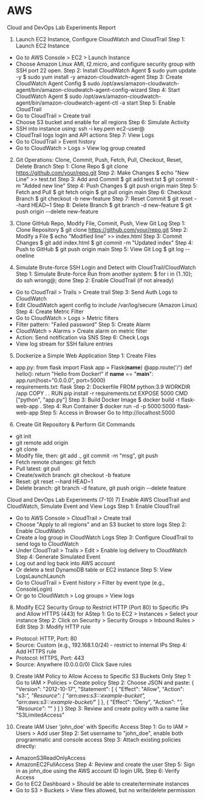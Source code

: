 # AWS
Cloud and DevOps Lab Experiments Report
1) Launch EC2 Instance, Configure CloudWatch and CloudTrail
Step 1: Launch EC2 Instance
- Go to AWS Console > EC2 > Launch Instance
- Choose Amazon Linux AMI, t2.micro, and configure security group with SSH port 22 open.
Step 2: Install CloudWatch Agent
$ sudo yum update -y
$ sudo yum install -y amazon-cloudwatch-agent
Step 3: Create CloudWatch Agent Config
$ sudo /opt/aws/amazon-cloudwatch-agent/bin/amazon-cloudwatch-agent-config-wizard
Step 4: Start CloudWatch Agent
$ sudo /opt/aws/amazon-cloudwatch-agent/bin/amazon-cloudwatch-agent-ctl -a start
Step 5: Enable CloudTrail
- Go to CloudTrail > Create trail
- Choose S3 bucket and enable for all regions
Step 6: Simulate Activity
- SSH into instance using: ssh -i key.pem ec2-user@<public-ip>
- CloudTrail logs login and API actions
Step 7: View Logs
- Go to CloudTrail > Event history
- Go to CloudWatch > Logs > View log group created



2) Git Operations: Clone, Commit, Push, Fetch, Pull, Checkout, Reset, Delete Branch
Step 1: Clone Repo
$ git clone https://github.com/your/repo.git
Step 2: Make Changes
$ echo "New Line" >> test.txt
Step 3: Add and Commit
$ git add test.txt
$ git commit -m "Added new line"
Step 4: Push Changes
$ git push origin main
Step 5: Fetch and Pull
$ git fetch origin
$ git pull origin main
Step 6: Checkout Branch
$ git checkout -b new-feature
Step 7: Reset Commit
$ git reset --hard HEAD~1
Step 8: Delete Branch
$ git branch -d new-feature
$ git push origin --delete new-feature





3) Clone GitHub Repo, Modify File, Commit, Push, View Git Log
Step 1: Clone Repository
$ git clone https://github.com/your/repo.git
Step 2: Modify a File
$ echo "Modified line" >> index.html
Step 3: Commit Changes
$ git add index.html
$ git commit -m "Updated index"
Step 4: Push to GitHub
$ git push origin main
Step 5: View Git Log
$ git log --oneline




4) Simulate Brute-force SSH Login and Detect with CloudTrail/CloudWatch
Step 1: Simulate Brute-force
Run from another system:
$ for i in {1..10}; do ssh wrong@<ec2-ip>; done
Step 2: Enable CloudTrail (if not already)
- Go to CloudTrail > Trails > Create trail
Step 3: Send Auth Logs to CloudWatch
- Edit CloudWatch agent config to include /var/log/secure (Amazon Linux)
Step 4: Create Metric Filter
- Go to CloudWatch > Logs > Metric filters
- Filter pattern: "Failed password"
Step 5: Create Alarm
- CloudWatch > Alarms > Create alarm on metric filter
- Action: Send notification via SNS
Step 6: Check Logs
- View log stream for SSH failure entries




5) Dockerize a Simple Web Application
Step 1: Create Files
- app.py:
from flask import Flask
app = Flask(__name__)
@app.route('/')
def hello(): return "Hello from Docker!"
if __name__ == "__main__": app.run(host="0.0.0.0", port=5000)
- requirements.txt:
flask
Step 2: Dockerfile
FROM python:3.9
WORKDIR /app
COPY . .
RUN pip install -r requirements.txt
EXPOSE 5000
CMD ["python", "app.py"]
Step 3: Build Docker Image
$ docker build -t flask-web-app .
Step 4: Run Container
$ docker run -d -p 5000:5000 flask-web-app
Step 5: Access in Browser
Go to http://localhost:5000




6) Create Git Repository & Perform Git Commands
- git init
- git remote add origin <repo-url>
- git clone <repo-url>
- Modify file, then: git add ., git commit -m "msg", git push
- Fetch remote changes: git fetch
- Pull latest: git pull
- Create/switch branch: git checkout -b feature
- Reset: git reset --hard HEAD~1
- Delete branch: git branch -d feature, git push origin --delete feature




Cloud and DevOps Lab Experiments (7-10)
7) Enable AWS CloudTrail and CloudWatch, Simulate Event and View Logs
Step 1: Enable CloudTrail
- Go to AWS Console > CloudTrail > Create trail
- Choose "Apply to all regions" and an S3 bucket to store logs
Step 2: Enable CloudWatch
- Create a log group in CloudWatch Logs
Step 3: Configure CloudTrail to send logs to CloudWatch
- Under CloudTrail > Trails > Edit > Enable log delivery to CloudWatch
Step 4: Generate Simulated Event
- Log out and log back into AWS account
- Or delete a test DynamoDB table or EC2 instance
Step 5: View LogsLaunchLaunch
- Go to CloudTrail > Event history > Filter by event type (e.g., ConsoleLogin)
- Or go to CloudWatch > Log groups > View logs






8) Modify EC2 Security Group to Restrict HTTP (Port 80) to Specific IPs and Allow HTTPS (443) for AStep 1: Go to EC2 > Instances > Select your instance
Step 2: Click on Security > Security Groups > Inbound Rules > Edit
Step 3: Modify HTTP rule
- Protocol: HTTP, Port: 80
- Source: Custom (e.g., 192.168.1.0/24) - restrict to internal IPs
Step 4: Add HTTPS rule
- Protocol: HTTPS, Port: 443
- Source: Anywhere (0.0.0.0/0)
Click Save rules





9) Create IAM Policy to Allow Access to Specific S3 Buckets Only
Step 1: Go to IAM > Policies > Create policy
Step 2: Choose JSON and paste:
{
 "Version": "2012-10-17",
 "Statement": [
 {
 "Effect": "Allow",
 "Action": "s3:*",
 "Resource": [
 "arn:aws:s3:::example-bucket",
 "arn:aws:s3:::example-bucket/*"
 ]
 },
 {
 "Effect": "Deny",
 "Action": "*",
 "Resource": "*"
 }
 ]
}
Step 3: Review and create policy with a name like "S3LimitedAccess"





10) Create IAM User 'john_doe' with Specific Access
Step 1: Go to IAM > Users > Add user
Step 2: Set username to "john_doe", enable both programmatic and console access
Step 3: Attach existing policies directly:
- AmazonS3ReadOnlyAccess
- AmazonEC2FullAccess
Step 4: Review and create the user
Step 5: Sign in as john_doe using the AWS account ID login URL
Step 6: Verify Access
- Go to EC2 Dashboard > Should be able to create/terminate instances
- Go to S3 > Buckets > View files allowed, but no write/delete permission
